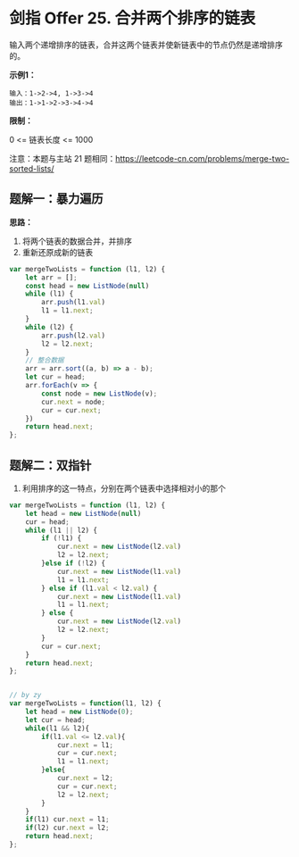 # 剑指 Offer 25. 合并两个排序的链表

输入两个递增排序的链表，合并这两个链表并使新链表中的节点仍然是递增排序的。

**示例1：**

```
输入：1->2->4, 1->3->4
输出：1->1->2->3->4->4
```

**限制：**

0 <= 链表长度 <= 1000

注意：本题与主站 21 题相同：https://leetcode-cn.com/problems/merge-two-sorted-lists/


## 题解一：暴力遍历

**思路：**

1. 将两个链表的数据合并，并排序
2. 重新还原成新的链表

```js
var mergeTwoLists = function (l1, l2) {
    let arr = [];
    const head = new ListNode(null)
    while (l1) {
        arr.push(l1.val)
        l1 = l1.next;
    }
    while (l2) {
        arr.push(l2.val)
        l2 = l2.next;
    }
    // 整合数据
    arr = arr.sort((a, b) => a - b);
    let cur = head;
    arr.forEach(v => {
        const node = new ListNode(v);
        cur.next = node;
        cur = cur.next;
    })
    return head.next;
};
```

## 题解二：双指针

1. 利用排序的这一特点，分别在两个链表中选择相对小的那个

```js
var mergeTwoLists = function (l1, l2) {
    let head = new ListNode(null)
    cur = head;
    while (l1 || l2) {
        if (!l1) {
            cur.next = new ListNode(l2.val)
            l2 = l2.next;
        }else if (!l2) {
            cur.next = new ListNode(l1.val)
            l1 = l1.next;
        } else if (l1.val < l2.val) {
            cur.next = new ListNode(l1.val)
            l1 = l1.next;
        } else {
            cur.next = new ListNode(l2.val)
            l2 = l2.next;
        }
        cur = cur.next;
    }
    return head.next;
};


// by zy
var mergeTwoLists = function(l1, l2) {
    let head = new ListNode(0);
    let cur = head;
    while(l1 && l2){
        if(l1.val <= l2.val){
            cur.next = l1;
            cur = cur.next;
            l1 = l1.next;
        }else{
            cur.next = l2;
            cur = cur.next;
            l2 = l2.next;
        }
    }
    if(l1) cur.next = l1;
    if(l2) cur.next = l2;
    return head.next;
};
```
